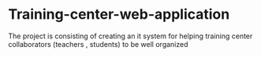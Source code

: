 # Training-center-web-application
The project is consisting of creating an it system for helping training center collaborators (teachers , students) to be well organized

